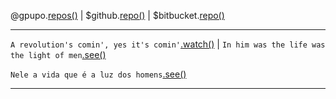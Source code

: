 
@gpupo.[repos()](http://www.g1mr.com/)
| $github.[repo()](https://github.com/{project.name}/)
| $bitbucket.[repo()](https://bitbucket.org/{project.name}/)

---
``A revolution's comin', yes it's comin'``[.watch()](https://www.youtube.com/watch?v=jr41skFqzb8) |
``In him was the life was the light of men``[.see()](https://www.bibliaonline.com.br/akjv/jo/1/4)

``Nele a vida que é a luz dos homens``[.see()](https://www.bibliaonline.com.br/nvi/jo/1/4)

---
